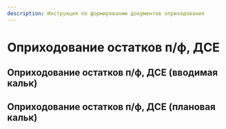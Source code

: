 ```yaml
---
description: Инструкция по формированию документов оприходования
---
```


# Оприходование остатков п/ф, ДСЕ

## Оприходование остатков п/ф, ДСЕ (вводимая кальк)



## Оприходование остатков п/ф, ДСЕ (плановая кальк)
